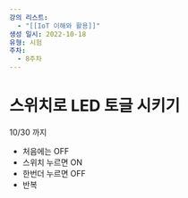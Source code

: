 ```yaml
---
강의 리스트:
  - "[[IoT 이해와 활용]]"
생성 일시: 2022-10-18
유형: 시험
주차:
  - 8주차
---
```

# 스위치로 LED 토글 시키기

10/30 까지

  

- 처음에는 OFF
- 스위치 누르면 ON
- 한번더 누르면 OFF
- 반복